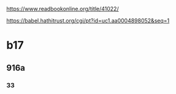 
https://www.readbookonline.org/title/41022/

https://babel.hathitrust.org/cgi/pt?id=uc1.aa0004898052&seq=1
# b17
## 916a
### 33


